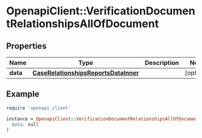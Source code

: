 # OpenapiClient::VerificationDocumentRelationshipsAllOfDocument

## Properties

| Name | Type | Description | Notes |
| ---- | ---- | ----------- | ----- |
| **data** | [**CaseRelationshipsReportsDataInner**](CaseRelationshipsReportsDataInner.md) |  | [optional] |

## Example

```ruby
require 'openapi_client'

instance = OpenapiClient::VerificationDocumentRelationshipsAllOfDocument.new(
  data: null
)
```

